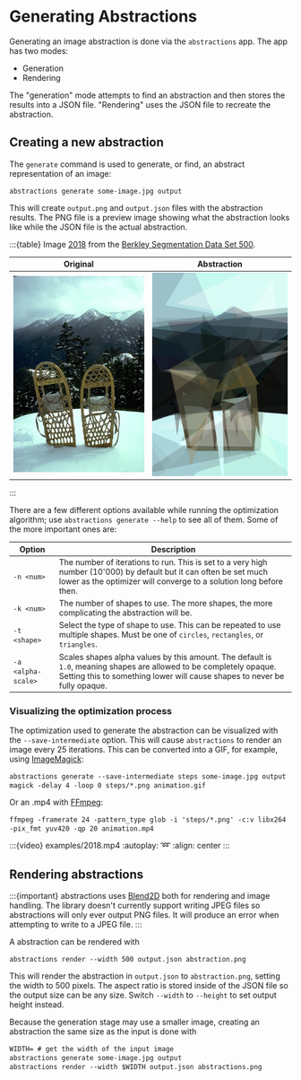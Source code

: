 # Generating Abstractions

Generating an image abstraction is done via the `abstractions` app.  The app has
two modes:

* Generation
* Rendering

The "generation" mode attempts to find an abstraction and then stores the
results into a JSON file.  "Rendering" uses the JSON file to recreate the
abstraction.

## Creating a new abstraction

The `generate` command is used to generate, or find, an abstract representation
of an image:

```shell
abstractions generate some-image.jpg output
```

This will create `output.png` and `output.json` files with the abstraction
results.  The PNG file is a preview image showing what the abstraction looks
like while the JSON file is the actual abstraction.

:::{table} Image [2018](https://github.com/BIDS/BSDS500/blob/master/BSDS500/data/images/test/2018.jpg) from the [Berkley Segmentation Data Set 500](https://github.com/BIDS/BSDS500).

| Original | Abstraction |
|----------|-------------|
|![](examples/original/2018.jpg)|![](examples/2018.png)|

:::

There are a few different options available while running the optimization
algorithm; use `abstractions generate --help` to see all of them.  Some of the
more important ones are:

| Option | Description |
|--------|-------------|
| `-n <num>` | The number of iterations to run.  This is set to a very high number (10'000) by default but it can often be set much lower as the optimizer will converge to a solution long before then. |
| `-k <num>` | The number of shapes to use.  The more shapes, the more complicating the abstraction will be. |
| `-t <shape>` | Select the type of shape to use.  This can be repeated to use multiple shapes. Must be one of `circles`, `rectangles`, or `triangles`.|
| `-a <alpha-scale>` | Scales shapes alpha values by this amount.  The default is `1.0`, meaning shapes are allowed to be completely opaque.  Setting this to something lower will cause shapes to never be fully opaque. |

### Visualizing the optimization process

The optimization used to generate the abstraction can be visualized with the
`--save-intermediate` option.  This will cause `abstractions` to render an image
every 25 iterations.  This can be converted into a GIF, for example, using
[ImageMagick](https://imagemagick.org/index.php):

```shell
abstractions generate --save-intermediate steps some-image.jpg output
magick -delay 4 -loop 0 steps/*.png animation.gif
```

Or an .mp4 with [FFmpeg](https://ffmpeg.org/):

```shell
ffmpeg -framerate 24 -pattern_type glob -i 'steps/*.png' -c:v libx264 -pix_fmt yuv420 -qp 20 animation.mp4
```

:::{video} examples/2018.mp4
:autoplay:
:loop:
:align: center
:::

## Rendering abstractions

:::{important}
abstractions uses [Blend2D](https://blend2d.com/) both for rendering and image
handling.  The library doesn't currently support writing JPEG files so
abstractions will only ever output PNG files.  It will produce an error when
attempting to write to a JPEG file.
:::

A abstraction can be rendered with

```shell
abstractions render --width 500 output.json abstraction.png
```

This will render the abstraction in `output.json` to `abstraction.png`, setting
the width to 500 pixels.  The aspect ratio is stored inside of the JSON file so
the output size can be any size.  Switch `--width` to `--height` to set output
height instead.

Because the generation stage may use a smaller image, creating an abstraction
the same size as the input is done with

```shell
WIDTH= # get the width of the input image
abstractions generate some-image.jpg output
abstractions render --width $WIDTH output.json abstractions.png
```
